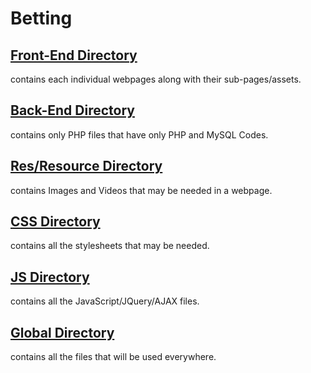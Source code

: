 # Betting
## [Front-End Directory](/frontend)
contains each individual webpages along with their sub-pages/assets.
## [Back-End Directory](/backend)
contains only PHP files that have only PHP and MySQL Codes.
## [Res/Resource Directory](/res)
contains Images and Videos that may be needed in a webpage.
## [CSS Directory](/css)
contains all the stylesheets that may be needed.
## [JS Directory](/js)
contains all the JavaScript/JQuery/AJAX files.
## [Global Directory](/global)
contains all the files that will be used everywhere.
